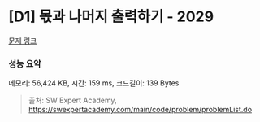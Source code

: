 # [D1] 몫과 나머지 출력하기 - 2029 

[문제 링크](https://swexpertacademy.com/main/code/problem/problemDetail.do?contestProbId=AV5QGNvKAtEDFAUq) 

### 성능 요약

메모리: 56,424 KB, 시간: 159 ms, 코드길이: 139 Bytes



> 출처: SW Expert Academy, https://swexpertacademy.com/main/code/problem/problemList.do